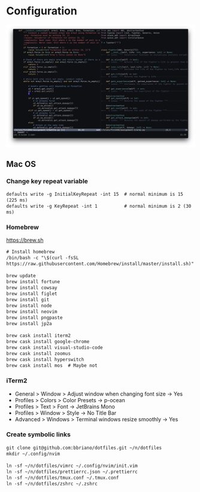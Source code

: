 # Configuration

![](img/vim-oct-2020.png)

## Mac OS

### Change key repeat variable

```shell
defaults write -g InitialKeyRepeat -int 15  # normal minimum is 15 (225 ms)
defaults write -g KeyRepeat -int 1          # normal minimum is 2 (30 ms)
```

### Homebrew

<https://brew.sh>

```shell
# Install homebrew
/bin/bash -c "\$(curl -fsSL https://raw.githubusercontent.com/Homebrew/install/master/install.sh)"

brew update
brew install fortune
brew install cowsay
brew install figlet
brew install git
brew install node
brew install neovim
brew install pngpaste
brew install jp2a

brew cask install iterm2
brew cask install google-chrome
brew cask install visual-studio-code
brew cask install zoomus
brew cask install hyperswitch
brew cask install mos  # Maybe not
```

### iTerm2

- General > Window > Adjust window when changing font size -> Yes
- Profiles > Colors > Color Presets -> p-ocean
- Profiles > Text > Font -> JetBrains Mono
- Profiles > Window > Style -> No Title Bar
- Advanced > Windows > Terminal windows resize smoothly -> Yes

### Create symbolic links

```shell
git clone git@github.com:bbriano/dotfiles.git ~/n/dotfiles
mkdir ~/.config/nvim

ln -sf ~/n/dotfiles/vimrc ~/.config/nvim/init.vim
ln -sf ~/n/dotfiles/prettierrc.json ~/.prettierrc
ln -sf ~/n/dotfiles/tmux.conf ~/.tmux.conf
ln -sf ~/n/dotfiles/zshrc ~/.zshrc
```

